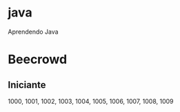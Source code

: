 # java
Aprendendo Java

# Beecrowd
## Iniciante
1000, 1001, 1002, 1003, 1004, 1005, 1006, 1007, 1008, 1009